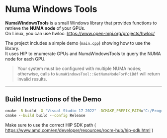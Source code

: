 # Numa Windows Tools

**NumaWindowsTools** is a small Windows library that provides functions to retrieve the **NUMA node** of your GPUs.  
On Linux, you can use hwloc: https://www.open-mpi.org/projects/hwloc/

The project includes a simple demo (`main.cpp`) showing how to use the library.  
It uses HIP to enumerate GPUs and NumaWindowsTools to query the NUMA node for each GPU.

> Your system must be configured with multiple NUMA nodes; otherwise, calls to `NumaWindowsTool::GetNumaNodeForPciBdf` will return invalid results.

---

## Build Instructions of the Demo

```bat
cmake -B build -G "Visual Studio 17 2022" -DCMAKE_PREFIX_PATH="C:/Program Files/AMD/ROCm/6.4"
cmake --build build --config Release
```
Make sure to use the correct HIP SDK path ( https://www.amd.com/en/developer/resources/rocm-hub/hip-sdk.html )

